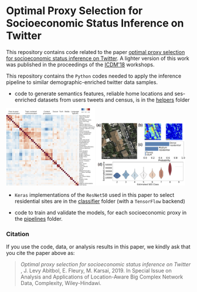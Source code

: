 # Optimal Proxy Selection for Socioeconomic Status Inference on Twitter
This repository contains code related to the paper [optimal proxy selection for socioeconomic status inference on Twitter](http://perso.ens-lyon.fr/marton.karsai/). A lighter version of this work was published in the proceedings of the [ICDM'18](http://lisi.io/iwsc2018/) workshops. 

This repository contains the `Python` codes needed to apply the inference pipeline to similar demographic-enriched twitter data samples.

* code to generate semantics features, reliable home locations and ses-enriched datasets from users tweets and census, is in the [helpers](./python_scripts/certified) folder

<p float="left">
  <img src="./imags/Fig_topiccorrs.png" width="48%"/>
  <img src="./imags/Fig_gmap_see.png" width="48%"/>
</p>

* `Keras` implementations of the `ResNet50` used in this paper to select residential sites are in the [classifier](./python_scripts/certified) folder (with a `TensorFlow` backend)

* code to train and validate the models, for each socioeconomic proxy in the [pipelines](./python_scripts/certified) folder.


### Citation
If you use the code, data, or analysis results in this paper, we kindly ask that you cite the paper above as:

> _Optimal proxy selection for socioeconomic status inference on Twitter_ , J. Levy Abitbol, E. Fleury, M. Karsai, 2019. In Special Issue on Analysis and Applications of Location-Aware Big Complex Network Data, Complexity, Wiley-Hindawi.
